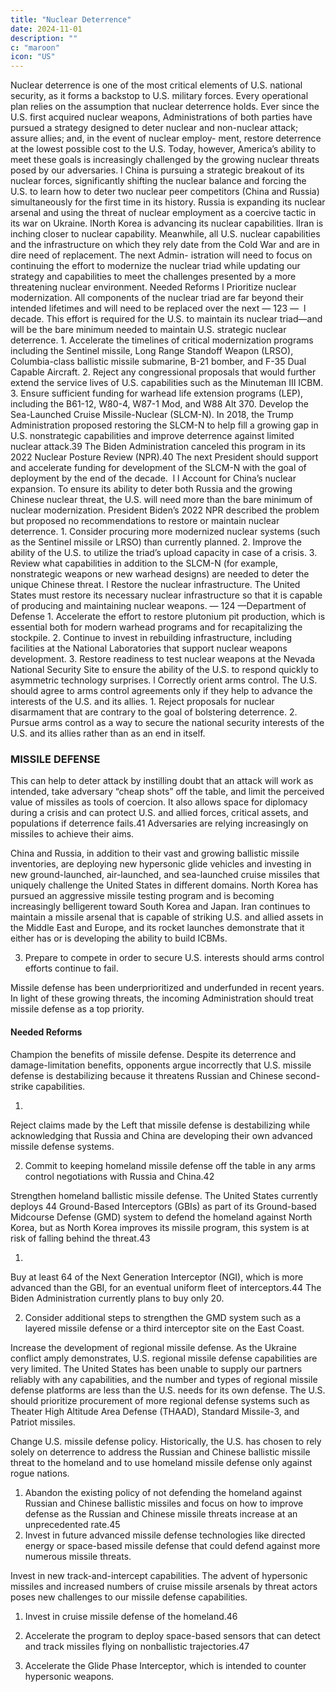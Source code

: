 ```yaml
---
title: "Nuclear Deterrence"
date: 2024-11-01
description: ""
c: "maroon"
icon: "US"
---
```



Nuclear deterrence is one of the most critical elements of U.S. national security,
as it forms a backstop to U.S. military forces. Every operational plan relies on the
assumption that nuclear deterrence holds. Ever since the U.S. first acquired nuclear
weapons, Administrations of both parties have pursued a strategy designed to deter
nuclear and non-nuclear attack; assure allies; and, in the event of nuclear employ-
ment, restore deterrence at the lowest possible cost to the U.S. Today, however,
America’s ability to meet these goals is increasingly challenged by the growing
nuclear threats posed by our adversaries.
l
China is pursuing a strategic breakout of its nuclear forces, significantly
shifting the nuclear balance and forcing the U.S. to learn how to deter two
nuclear peer competitors (China and Russia) simultaneously for the first
time in its history.
Russia is expanding its nuclear arsenal and using the threat of nuclear
employment as a coercive tactic in its war on Ukraine.
lNorth Korea is advancing its nuclear capabilities.
lIran is inching closer to nuclear capability.
Meanwhile, all U.S. nuclear capabilities and the infrastructure on which they
rely date from the Cold War and are in dire need of replacement. The next Admin-
istration will need to focus on continuing the effort to modernize the nuclear triad
while updating our strategy and capabilities to meet the challenges presented by
a more threatening nuclear environment.
Needed Reforms
l
Prioritize nuclear modernization. All components of the nuclear triad are
far beyond their intended lifetimes and will need to be replaced over the next
— 123 —
﻿
l
decade. This effort is required for the U.S. to maintain its nuclear triad—and
will be the bare minimum needed to maintain U.S. strategic nuclear deterrence.
1.
Accelerate the timelines of critical modernization programs including the
Sentinel missile, Long Range Standoff Weapon (LRSO), Columbia-class
ballistic missile submarine, B-21 bomber, and F-35 Dual Capable Aircraft.
2. Reject any congressional proposals that would further extend the
service lives of U.S. capabilities such as the Minuteman III ICBM.
3. Ensure sufficient funding for warhead life extension programs (LEP),
including the B61-12, W80-4, W87-1 Mod, and W88 Alt 370.
Develop the Sea-Launched Cruise Missile-Nuclear (SLCM-N). In 2018,
the Trump Administration proposed restoring the SLCM-N to help fill a
growing gap in U.S. nonstrategic capabilities and improve deterrence against
limited nuclear attack.39 The Biden Administration canceled this program
in its 2022 Nuclear Posture Review (NPR).40 The next President should
support and accelerate funding for development of the SLCM-N with the
goal of deployment by the end of the decade.
﻿
l
l
Account for China’s nuclear expansion. To ensure its ability to deter
both Russia and the growing Chinese nuclear threat, the U.S. will need more
than the bare minimum of nuclear modernization. President Biden’s 2022
NPR described the problem but proposed no recommendations to restore or
maintain nuclear deterrence.
1.
Consider procuring more modernized nuclear systems (such as the
Sentinel missile or LRSO) than currently planned.
2. Improve the ability of the U.S. to utilize the triad’s upload capacity in
case of a crisis.
3. Review what capabilities in addition to the SLCM-N (for example,
nonstrategic weapons or new warhead designs) are needed to deter the
unique Chinese threat.
l
Restore the nuclear infrastructure. The United States must restore
its necessary nuclear infrastructure so that it is capable of producing and
maintaining nuclear weapons.
— 124 —Department of Defense
1.
Accelerate the effort to restore plutonium pit production, which is essential
both for modern warhead programs and for recapitalizing the stockpile.
2. Continue to invest in rebuilding infrastructure, including facilities at
the National Laboratories that support nuclear weapons development.
3. Restore readiness to test nuclear weapons at the Nevada National
Security Site to ensure the ability of the U.S. to respond quickly to
asymmetric technology surprises.
l
Correctly orient arms control. The U.S. should agree to arms control
agreements only if they help to advance the interests of the U.S. and its allies.
1.
Reject proposals for nuclear disarmament that are contrary to the goal
of bolstering deterrence.
2. Pursue arms control as a way to secure the national security interests of
the U.S. and its allies rather than as an end in itself.


### MISSILE DEFENSE

This can help to deter attack by instilling doubt that an attack will work as intended,
take adversary “cheap shots” off the table, and limit the perceived value of missiles as tools of coercion. It also allows space for diplomacy during a crisis and can protect U.S. and allied forces, critical assets, and populations if deterrence fails.41
Adversaries are relying increasingly on missiles to achieve their aims.

China and Russia, in addition to their vast and growing ballistic missile
inventories, are deploying new hypersonic glide vehicles and investing in
new ground-launched, air-launched, and sea-launched cruise missiles that
uniquely challenge the United States in different domains.
North Korea has pursued an aggressive missile testing program and is
becoming increasingly belligerent toward South Korea and Japan.
Iran continues to maintain a missile arsenal that is capable of striking U.S.
and allied assets in the Middle East and Europe, and its rocket launches
demonstrate that it either has or is developing the ability to build ICBMs.


3. Prepare to compete in order to secure U.S. interests should arms control
efforts continue to fail.

Missile defense has been underprioritized and underfunded in recent years. In
light of these growing threats, the incoming Administration should treat missile
defense as a top priority.


#### Needed Reforms

Champion the benefits of missile defense. Despite its deterrence and
damage-limitation benefits, opponents argue incorrectly that U.S. missile
defense is destabilizing because it threatens Russian and Chinese second-
strike capabilities.

1.
Reject claims made by the Left that missile defense is destabilizing
while acknowledging that Russia and China are developing their own
advanced missile defense systems.

2. Commit to keeping homeland missile defense off the table in any arms
control negotiations with Russia and China.42

Strengthen homeland ballistic missile defense. The United States
currently deploys 44 Ground-Based Interceptors (GBIs) as part of its
Ground-based Midcourse Defense (GMD) system to defend the homeland
against North Korea, but as North Korea improves its missile program, this
system is at risk of falling behind the threat.43

1.
Buy at least 64 of the Next Generation Interceptor (NGI), which is more
advanced than the GBI, for an eventual uniform fleet of interceptors.44
The Biden Administration currently plans to buy only 20.

2. Consider additional steps to strengthen the GMD system such as a
layered missile defense or a third interceptor site on the East Coast.

Increase the development of regional missile defense. As the Ukraine
conflict amply demonstrates, U.S. regional missile defense capabilities are
very limited. The United States has been unable to supply our partners
reliably with any capabilities, and the number and types of regional missile
defense platforms are less than the U.S. needs for its own defense. The U.S.
should prioritize procurement of more regional defense systems such as
Theater High Altitude Area Defense (THAAD), Standard Missile-3, and
Patriot missiles.

Change U.S. missile defense policy. Historically, the U.S. has chosen
to rely solely on deterrence to address the Russian and Chinese ballistic missile threat to the homeland and to use homeland missile defense only against rogue nations.

1. Abandon the existing policy of not defending the homeland against
Russian and Chinese ballistic missiles and focus on how to improve
defense as the Russian and Chinese missile threats increase at an
unprecedented rate.45
2. Invest in future advanced missile defense technologies like directed
energy or space-based missile defense that could defend against more
numerous missile threats.

Invest in new track-and-intercept capabilities. The advent of
hypersonic missiles and increased numbers of cruise missile arsenals by
threat actors poses new challenges to our missile defense capabilities.
1. Invest in cruise missile defense of the homeland.46

2. Accelerate the program to deploy space-based sensors that can detect
and track missiles flying on nonballistic trajectories.47

3. Accelerate the Glide Phase Interceptor, which is intended to counter
hypersonic weapons.

